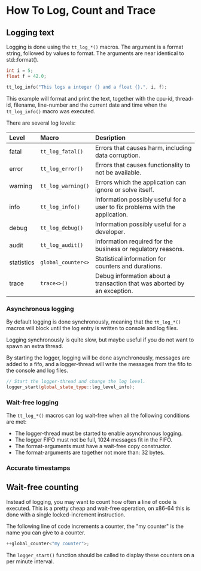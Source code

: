 How To Log, Count and Trace
===========================

Logging text
------------

Logging is done using the `tt_log_*()` macros. The argument is a
format string, followed by values to format. The arguments are
near identical to std::format().

```cpp
int i = 5;
float f = 42.0;

tt_log_info("This logs a integer {} and a float {}.", i, f);
```

This example will format and print the text, together with the
cpu-id, thread-id, filename, line-number and the current date
and time when the `tt_log_info()` macro was executed.

There are several log levels:

 | Level      | Macro              | Desription                                                                   |
 |:---------- |:------------------ |:---------------------------------------------------------------------------- |
 | fatal      | `tt_log_fatal()`   | Errors that causes harm, including data corruption.                          |
 | error      | `tt_log_error()`   | Errors that causes functionality to not be available.                        |
 | warning    | `tt_log_warning()` | Errors which the application can ignore or solve itself.                     |
 | info       | `tt_log_info()`    | Information possibly useful for a user to fix problems with the application. |
 | debug      | `tt_log_debug()`   | Information possibly useful for a developer.                                 |
 | audit      | `tt_log_audit()`   | Information required for the business or regulatory reasons.                 |
 | statistics | `global_counter<>` | Statistical information for counters and durations.                          |
 | trace      | `trace<>()`        | Debug information about a transaction that was aborted by an exception.      |


### Asynchronous logging
By default logging is done synchronously, meaning that the `tt_log_*()`
macros will block until the log entry is written to console and log files.

Logging synchronously is quite slow, but maybe useful if you do not want
to spawn an extra thread.

By starting the logger, logging will be done asynchronously, messages
are added to a fifo, and a logger-thread will write the messages from the
fifo to the console and log files.

```cpp
// Start the logger-thread and change the log level.
logger_start(global_state_type::log_level_info);
```

### Wait-free logging
The `tt_log_*()` macros can log wait-free when all the following conditions
are met:

 - The logger-thread must be started to enable asynchronous logging.
 - The logger FIFO must not be full, 1024 messages fit in the FIFO.
 - The format-arguments must have a wait-free copy constructor.
 - The format-arguments are together not more than: 32 bytes.

### Accurate timestamps



Wait-free counting
------------------
Instead of logging, you may want to count how often a line of
code is executed. This is a pretty cheap and wait-free operation,
on x86-64 this is done with a single locked-increment instruction.

The following line of code increments a counter, the "my counter"
is the name you can give to a counter.

```cpp
++global_counter<"my counter">;
```

The `logger_start()` function should be called to display these counters
on a per minute interval.



